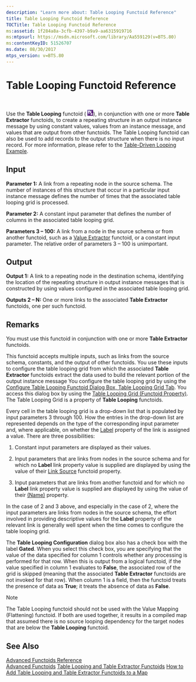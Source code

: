 ```yaml
---
description: "Learn more about: Table Looping Functoid Reference"
title: Table Looping Functoid Reference
TOCTitle: Table Looping Functoid Reference
ms:assetid: 1f284a8a-3cfb-4397-b9a9-aa6315919716
ms:mtpsurl: https://msdn.microsoft.com/library/Aa559129(v=BTS.80)
ms:contentKeyID: 51526707
ms.date: 08/30/2017
mtps_version: v=BTS.80
---
```


# Table Looping Functoid Reference

 

Use the **Table Looping** functoid ( ![Icon that represents the Table Looping functoid.](images/Aa559129.8f4b3620-4778-4d73-a60d-b11dea1766aa(BTS.80).jpeg)), in conjunction with one or more **Table Extractor** functoids, to create a repeating structure in an output instance message by using constant values, values from an instance message, and values that are output from other functoids. The Table Looping functoid can also be used to add records to the output structure when there is no input record. For more information, please refer to the [Table-Driven Looping Example](https://msdn.microsoft.com/library/aa578676\(v=bts.80\)).

## Input

**Parameter 1:** A link from a repeating node in the source schema. The number of instances of this structure that occur in a particular input instance message defines the number of times that the associated table looping grid is processed.

**Parameter 2:** A constant input parameter that defines the number of columns in the associated table looping grid.

**Parameters 3 – 100:** A link from a node in the source schema or from another functoid, such as a [Value Extractor](value-extractor-functoid.md) functoid, or a constant input parameter. The relative order of parameters 3 – 100 is unimportant.

## Output

**Output 1:** A link to a repeating node in the destination schema, identifying the location of the repeating structure in output instance messages that is constructed by using values configured in the associated table looping grid.

**Outputs 2 – N:** One or more links to the associated **Table Extractor** functoids, one per such functoid.

## Remarks

You must use this functoid in conjunction with one or more **Table Extractor** functoids.

This functoid accepts multiple inputs, such as links from the source schema, constants, and the output of other functoids. You use these inputs to configure the table looping grid from which the associated **Table Extractor** functoids extract the data used to build the relevant portion of the output instance message You configure the table looping grid by using the [Configure Table Looping Functoid Dialog Box, Table Looping Grid Tab](configure-table-looping-functoid-dialog-box-table-looping-grid-tab.md). You access this dialog box by using the [Table Looping Grid (Functoid Property)](table-looping-grid-functoid-property.md). The Table Looping Grid is a property of **Table Looping** functoids.

Every cell in the table looping grid is a drop-down list that is populated by input parameters 3 through 100. How the entries in the drop-down list are represented depends on the type of the corresponding input parameter and, where applicable, on whether the [Label](label-link-property.md) property of the link is assigned a value. There are three possibilities:

1.  Constant input parameters are displayed as their values.

2.  Input parameters that are links from nodes in the source schema and for which no **Label** link property value is supplied are displayed by using the value of their [Link Source](link-source-link-property.md) functoid property.

3.  Input parameters that are links from another functoid and for which no **Label** link property value is supplied are displayed by using the value of their [(Name)](name-functoid-property.md) property.

In the case of 2 and 3 above, and especially in the case of 2, where the input parameters are links from nodes in the source schema, the effort involved in providing descriptive values for the **Label** property of the relevant link is generally well spent when the time comes to configure the table looping grid.

The **Table Looping Configuration** dialog box also has a check box with the label **Gated**. When you select this check box, you are specifying that the value of the data specified for column 1 controls whether any processing is performed for that row. When this is output from a logical functoid, if the value specified in column 1 evaluates to **False**, the associated row of the grid is skipped (meaning that the associated **Table Extractor** functoids are not invoked for that row). When column 1 is a field, then the functoid treats the presence of data as **True**; it treats the absence of data as **False**.


> [!NOTE]
> <P>The Table Looping functoid should not be used with the Value Mapping (Flattening) functoid. If both are used together, it results in a compiled map that assumed there is no source looping dependency for the target nodes that are below the <STRONG>Table Looping</STRONG> functoid.</P>



## See Also

[Advanced Functoids Reference](advanced-functoids-reference.md)  
[Advanced Functoids](https://msdn.microsoft.com/library/aa561121\(v=bts.80\))  
[Table Looping and Table Extractor Functoids](https://msdn.microsoft.com/library/aa559310\(v=bts.80\))  
[How to Add Table Looping and Table Extractor Functoids to a Map](https://msdn.microsoft.com/library/aa559694\(v=bts.80\))

